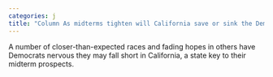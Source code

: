 ```yaml
---
categories: j
title: "Column As midterms tighten will California save or sink the Democrats"
---
```

A number of closer-than-expected races and fading hopes in others have Democrats nervous they may fall short in California, a state key to their midterm prospects.